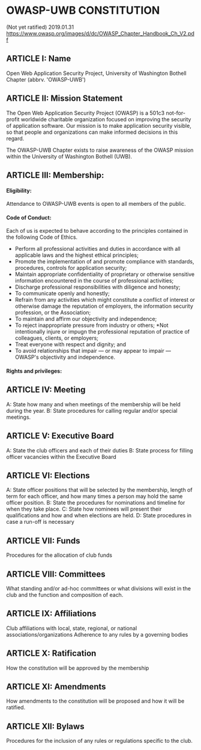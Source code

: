 # OWASP-UWB CONSTITUTION
(Not yet ratified) 2019.01.31
https://www.owasp.org/images/d/dc/OWASP_Chapter_Handbook_Ch_V2.pdf

## ARTICLE I: Name
Open Web Application Security Project, University of Washington Bothell Chapter
(abbrv. 'OWASP-UWB')

## ARTICLE II: Mission Statement
The Open Web Application Security Project (OWASP) is a 501c3 not-for-profit worldwide charitable
organization focused on improving the security of application software. Our mission is to make
application security visible, so that people and organizations can make informed decisions in this regard.


The OWASP-UWB Chapter exists to raise awareness of the OWASP mission within the University of Washington Bothell (UWB).

## ARTICLE III: Membership:
#### Eligibility:
Attendance to OWASP-UWB events is open to all members of the public.

#### Code of Conduct:
Each of us is expected to behave according to the principles contained in the following Code of Ethics.

   * Perform all professional activities and duties in accordance with all applicable laws and the highest ethical principles;
   * Promote the implementation of and promote compliance with standards, procedures, controls for application security;
   * Maintain appropriate confidentiality of proprietary or otherwise sensitive information encountered in the course of professional activities;
   * Discharge professional responsibilities with diligence and honesty;
   * To communicate openly and honestly;
   * Refrain from any activities which might constitute a conflict of interest or otherwise damage the reputation of employers, the information security profession, or the Association;
   * To maintain and affirm our objectivity and independence;
  * To reject inappropriate pressure from industry or others;
   *Not intentionally injure or impugn the professional reputation of practice of colleagues, clients, or employers;
   * Treat everyone with respect and dignity; and
   * To avoid relationships that impair — or may appear to impair — OWASP's objectivity and independence.

#### Rights and privileges:


## ARTICLE IV: Meeting
A:  State how many and when meetings of the membership will be held during the year.
B:  State procedures for calling regular and/or special meetings.

## ARTICLE V: Executive Board
A:  State the club officers and each of their duties 
B:  State process for filling officer vacancies within the Executive Board

## ARTICLE VI: Elections
A:  State officer positions that will be selected by the membership, length of term for each officer, and how many times a person may hold the same officer position.
B:  State the procedures for nominations and timeline for when they take place.
C:  State how nominees will present their qualifications and how and when elections are held.
D:  State procedures in case a run-off is necessary

## ARTICLE VII: Funds
Procedures for the allocation of club funds 

## ARTICLE VIII: Committees
What standing and/or ad-hoc committees or what divisions will exist in the club and the function and composition of each.

## ARTICLE IX: Affiliations
Club affiliations with local, state, regional, or national associations/organizations
Adherence to any rules by a governing bodies

## ARTICLE X: Ratification
How the constitution will be approved by the membership

## ARTICLE XI: Amendments
How amendments to the constitution will be proposed and how it will be ratified.

## ARTICLE XII: Bylaws
Procedures for the inclusion of any rules or regulations specific to the club.

